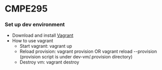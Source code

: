 # CMPE295
### Set up dev environment
- Download and install [Vagrant](https://www.vagrantup.com/downloads.html)
- How to use vagrant
  + Start vagrant: vagrant up
  + Reload provision: vagrant provision OR vagrant reload --provision (provision script is under dev-vm/.provision directory)
  + Destroy vm: vagrant destroy
